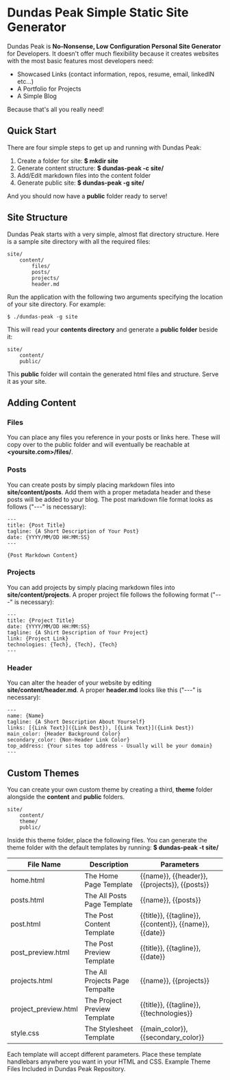 # Dundas Peak Simple Static Site Generator
Dundas Peak is **No-Nonsense, Low Configuration Personal Site Generator** for Developers. It doesn't offer much flexibility because it  creates websites with the most basic features most developers need:
- Showcased Links (contact information, repos, resume, email, linkedIN etc...)
- A Portfolio for Projects
- A Simple Blog

Because that's all you really need!

## Quick Start

There are four simple steps to get up and running with Dundas Peak:
1. Create a folder for site: **$ mkdir site**
2. Generate content structure: **$ dundas-peak -c site/**
3. Add/Edit markdown files into the content folder
4. Generate public site: **$ dundas-peak -g site/**

And you should now have a **public** folder ready to serve!

## Site Structure

Dundas Peak starts with a very simple, almost flat directory structure. Here is a sample site directory with all the required files:

```
site/
    content/
        files/
        posts/
        projects/
        header.md
```

Run the application with the following two arguments specifying the location of your site directory. For example:

```
$ ./dundas-peak -g site
```

This will read your **contents directory** and generate a **public folder** beside it:
```
site/
    content/
    public/
```
This **public** folder will contain the generated html files and structure. Serve it as your site.

## Adding Content

### Files

You can place any files you reference in your posts or links here. These will copy over to the public folder and will eventually be reachable at **<yoursite.com>/files/<your files here>**.

### Posts

You can create posts by simply placing markdown files into **site/content/posts**. Add them with a proper metadata header and these posts will be added to your blog. The post markdown file format looks as follows ("---" is necessary):

```
---
title: {Post Title}
tagline: {A Short Description of Your Post}
date: {YYYY/MM/DD HH:MM:SS} 
---

{Post Markdown Content}
```

### Projects

You can add projects by simply placing markdown files into **site/content/projects**. A proper project file follows the following format ("---" is necessary):

```
---
title: {Project Title}
date: {YYYY/MM/DD HH:MM:SS}
tagline: {A Shirt Description of Your Project}
link: {Project Link}
technologies: {Tech}, {Tech}, {Tech}
---
```

### Header

You can alter the header of your website by editing **site/content/header.md**. A proper **header.md** looks like this ("---" is necessary):
```
---
name: {Name}
tagline: {A Short Description About Yourself}
links: [{Link Text}]({Link Dest}), [{Link Text}]({Link Dest})
main_color: {Header Background Color}
secondary_color: {Non-Header Link Color}
top_address: {Your sites top address - Usually will be your domain}
---
```

## Custom Themes

You can create your own custom theme by creating a third, **theme** folder alongside the **content** and **public** folders.

```
site/
    content/
    theme/
    public/
```

Inside this theme folder, place the following files. You can generate the theme folder with the default templates by running: **$ dundas-peak -t site/**

|    File Name     |   Description   |     Parameters    |
|------------------|-----------------|-------------------|
| home.html | The Home Page Template | {{name}}, {{header}}, {{projects}}, {{posts}} |
| posts.html | The All Posts Page Template | {{name}}, {{posts}} |
| post.html | The Post Content Template | {{title}}, {{tagline}}, {{content}}, {{name}}, {{date}} |
| post_preview.html | The Post Preview Template | {{title}}, {{tagline}}, {{date}} |
| projects.html | The All Projects Page Tempalte | {{name}}, {{projects}} |
| project_preview.html | The Project Preview Template | {{title}}, {{tagline}}, {{technologies}} |
| style.css | The Stylesheet Template | {{main_color}}, {{secondary_color}} |

Each template will accept different parameters. Place these template handlebars anywhere you want in your HTML and CSS. Example Theme Files Included in Dundas Peak Repository.
